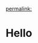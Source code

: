 [permalink:](https://github.com/instigat/-.git)
<!DOCTYPE html>
<html>
<body>

<h1>Hello</h1>

<p></p>

</body>
</html>
